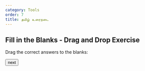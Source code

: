 ```yaml
---
category: Tools
order: 7
title: தமிழ் உரைநடை
---
```

<script src="{{ site.baseurl }}/scripts/track.js"></script>
<script src="{{ site.baseurl }}/scripts/drag-and-drop.js"></script>

<h2>Fill in the Blanks - Drag and Drop Exercise</h2>

<p>Drag the correct answers to the blanks:</p>

<div id="questions">
    <div id="question" "question-id"=1>
    </div>
    <div>
        <div class="draggable" id="answer1" draggable="true" ondragstart="drag(event)"></div>
        <div class="draggable" id="answer2" draggable="true" ondragstart="drag(event)"></div>
    </div>
</div>
<p class="message" id="message"></p>
<button id="next-match-btn" onclick="next()">next</button>
